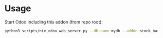 # Usage

Start Odoo including this addon (from repo root):

```bash
python3 scripts/nix_odoo_web_server.py --db-name mydb --addon stock_barcodes_picking_batch
```
